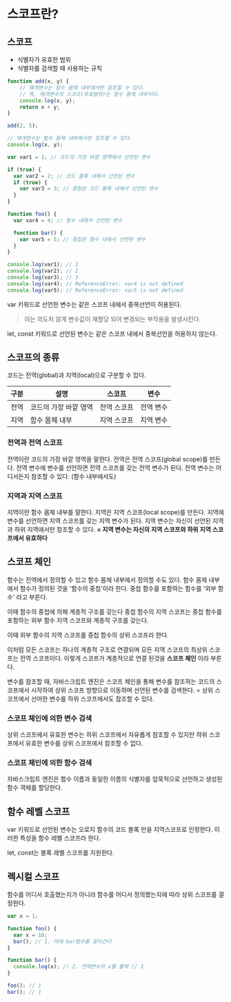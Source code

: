 # 스코프란?

## 스코프

- 식별자가 유효한 범위
- 식별자를 검색할 때 사용하는 규칙

```javascript
function add(x, y) {
    // 매개변수는 함수 몸체 내부에서만 참조할 수 있다.
    // 즉, 매개변수의 스코프(유효범위)는 함수 몸체 내부이다.
    console.log(x, y);
    return x + y;
}

add(2, 5);

// 매개변수는 함수 몸체 내부에서만 참조할 수 있다.
console.log(x, y); 

var var1 = 1; // 코드의 가장 바깥 영역에서 선언된 변수

if (true) {
  var var2 = 2; // 코드 블록 내에서 선언된 변수
  if (true) {
    var var3 = 3; // 중첩된 코드 블록 내에서 선언된 변수
  }
}

function foo() {
  var var4 = 4; // 함수 내에서 선언된 변수

  function bar() {
    var var5 = 5; // 중첩된 함수 내에서 선언된 변수
  }
}

console.log(var1); // 1
console.log(var2); // 2
console.log(var3); // 3
console.log(var4); // ReferenceError: var4 is not defined
console.log(var5); // ReferenceError: var5 is not defined
```



var 키워드로 선언한 변수는 같은 스코프 내에서 중복선언이 허용된다.

> 이는 의도치 않게 변수값이 재할당 되어 변경되는 부작용을 발생시킨다.

let, const 키워드로 선언된 변수는 같은 스코프 내에서 중복선언을 허용하지 않는다.



## 스코프의 종류

코드는 전역(global)과 지역(local)으로 구분할 수 있다.

| 구분 | 설명                  | 스코프      | 변수      |
| ---- | --------------------- | ----------- | --------- |
| 전역 | 코드의 가장 바깥 영역 | 전역 스코프 | 전역 변수 |
| 지역 | 함수 몸체 내부        | 지역 스코프 | 지역 변수 |



### 전역과 전역 스코프

전역이란
코드의 가장 바깥 영역을 말한다. 
전역은 전역 스코프(global scope)를 만든다.
전역 변수에 변수를 선언하면 전역 스코프를 갖는 전역 변수가 된다.
전역 변수는 어디서든지 참조할 수 있다. (함수 내부에서도)



### 지역과 지역 스코프

지역이란
함수 몸체 내부를 말한다. 
지역은 지역 스코프(local scope)를 만든다.
지역에 변수를 선언하면 지역 스코프를 갖는 지역 변수가 된다.
지역 변수는 자신이 선언된 지역과 하위 지역에서만 참조할 수 있다.
**= 지역 변수는 자신의 지역 스코프와 하위 지역 스코프에서 유효하다**



## 스코프 체인

함수는 전역에서 정의할 수 있고 함수 몸체 내부에서 정의할 수도 있다.
함수 몸체 내부에서 함수가 정의된 것을 '함수의 중첩'이라 한다.
중첩 함수를 포함하는 함수를 '외부 함수' 라고 부른다.

이때 함수의 중첩에 의해 계층적 구조를 갖는다
중첩 함수의 지역 스코프는 중첩 함수를 포함하는 외부 함수 지역 스코프와
계층적 구조를 갖는다. 

이때 외부 함수의 지역 스코프를 중첩 함수의 상위 스코프라 한다.

이처럼 모든 스코프는 하나의 계층적 구조로 연결되며 모든 지역 스코프의 최상위 스코프는 전역 스코프이다. 이렇게 스코프가 계층적으로 연결 된것을
**스코프 체인** 이라 부른다.

변수를 참조할 때, 자바스크립트 엔진은 스코프 체인을 통해
변수를 참조하는 코드의 스코프에서 시작하여 상위 스코프 방향으로
이동하며 선언된 변수를 검색한다.
= 상위 스코프에서 선어한 변수를 하위 스코프에서도 참조할 수 있다.



### 스코프 체인에 의한 변수 검색

상위 스코프에서 유효한 변수는 하위 스코프에서 자유롭게 참조할 수 있지만
하위 스코프에서 유효한 변수를 상위 스코프에서 참조할 수 없다.



### 스코프 체인에 의한 함수 검색

자바스크립트 엔진은 함수 이름과 동일한 이름의 식별자를 암묵적으로 선언하고 생성된 함수 객체를 할당한다.



## 함수 레벨 스코프

var 키워드로 선언된 변수는 오로지 함수의 코드 블록 만을 지역스코프로
인정한다. 이러한 특성을 함수 레벨 스코프라 한다.

let, const는 블록 레벨 스코프를 지원한다.



## 렉시컬 스코프

함수를 어디서 호출했는지가 아니라 함수를 어디서 정의했는지에 따라
상위 스코프를 결정한다.

```javascript
var x = 1;

function foo() {
  var x = 10;
  bar(); // 1. 아래 bar함수를 찾아간다
}

function bar() {
  console.log(x); // 2. 전역변수의 x를 출력 // 1
}

foo(); // 1
bar(); // 1
```

